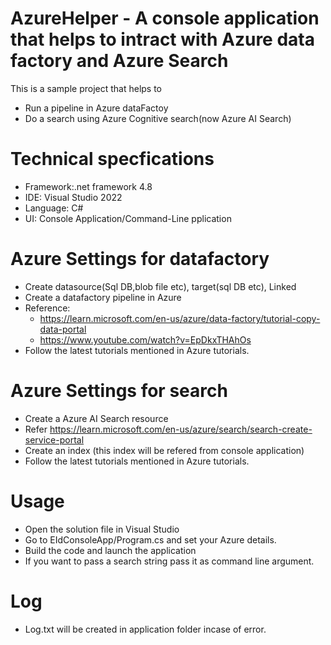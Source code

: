 # AzureHelper - A console application that helps to intract with Azure data factory and Azure Search
This is a sample project that helps to 
- Run a pipeline in Azure dataFactoy
- Do a search using Azure Cognitive search(now Azure AI Search)

# Technical specfications  
- Framework:.net framework 4.8
- IDE: Visual Studio 2022
- Language: C#
- UI: Console Application/Command-Line pplication

# Azure Settings for datafactory
- Create datasource(Sql DB,blob file etc), target(sql DB etc), Linked
- Create a datafactory pipeline in Azure
- Reference:
  - https://learn.microsoft.com/en-us/azure/data-factory/tutorial-copy-data-portal
  - https://www.youtube.com/watch?v=EpDkxTHAhOs
- Follow the latest tutorials mentioned in Azure tutorials.
  
# Azure Settings for search
- Create a Azure AI Search resource
- Refer https://learn.microsoft.com/en-us/azure/search/search-create-service-portal
- Create an index (this index will be refered from console application)
- Follow the latest tutorials mentioned in Azure tutorials.
  
# Usage
- Open the solution file in Visual Studio
- Go to EIdConsoleApp/Program.cs and set your Azure details.
- Build the code and launch the application
- If you want to pass a search string pass it as command line argument. 

# Log
- Log.txt will be created in application folder incase of error.

